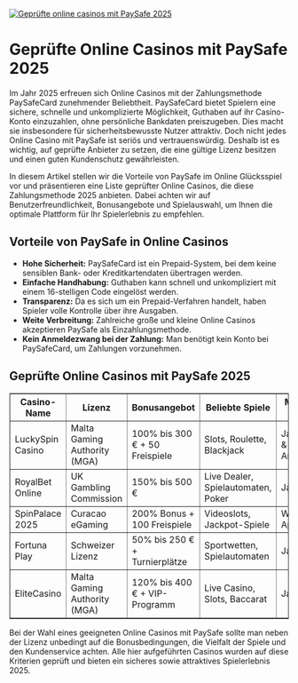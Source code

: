 [![Geprüfte online casinos mit PaySafe 2025](https://123-caf.pages.dev/gitsignup.png)](https://vrmoo.ru/Bt82HjjY)

<h1>Geprüfte Online Casinos mit PaySafe 2025</h1>  <p>Im Jahr 2025 erfreuen sich Online Casinos mit der Zahlungsmethode PaySafeCard zunehmender Beliebtheit. PaySafeCard bietet Spielern eine sichere, schnelle und unkomplizierte Möglichkeit, Guthaben auf ihr Casino-Konto einzuzahlen, ohne persönliche Bankdaten preiszugeben. Dies macht sie insbesondere für sicherheitsbewusste Nutzer attraktiv. Doch nicht jedes Online Casino mit PaySafe ist seriös und vertrauenswürdig. Deshalb ist es wichtig, auf geprüfte Anbieter zu setzen, die eine gültige Lizenz besitzen und einen guten Kundenschutz gewährleisten.</p>  <p>In diesem Artikel stellen wir die Vorteile von PaySafe im Online Glücksspiel vor und präsentieren eine Liste geprüfter Online Casinos, die diese Zahlungsmethode 2025 anbieten. Dabei achten wir auf Benutzerfreundlichkeit, Bonusangebote und Spielauswahl, um Ihnen die optimale Plattform für Ihr Spielerlebnis zu empfehlen.</p>  <h2>Vorteile von PaySafe in Online Casinos</h2>  <ul>   <li><strong>Hohe Sicherheit:</strong> PaySafeCard ist ein Prepaid-System, bei dem keine sensiblen Bank- oder Kreditkartendaten übertragen werden.</li>   <li><strong>Einfache Handhabung:</strong> Guthaben kann schnell und unkompliziert mit einem 16-stelligen Code eingelöst werden.</li>   <li><strong>Transparenz:</strong> Da es sich um ein Prepaid-Verfahren handelt, haben Spieler volle Kontrolle über ihre Ausgaben.</li>   <li><strong>Weite Verbreitung:</strong> Zahlreiche große und kleine Online Casinos akzeptieren PaySafe als Einzahlungsmethode.</li>   <li><strong>Kein Anmeldezwang bei der Zahlung:</strong> Man benötigt kein Konto bei PaySafeCard, um Zahlungen vorzunehmen.</li> </ul>  <h2>Geprüfte Online Casinos mit PaySafe 2025</h2>  <table border="1" cellpadding="8" cellspacing="0" style="border-collapse: collapse; width: 100%;">   <thead>     <tr>       <th>Casino-Name</th>       <th>Lizenz</th>       <th>Bonusangebot</th>       <th>Beliebte Spiele</th>       <th>Mobile App</th>     </tr>   </thead>   <tbody>     <tr>       <td>LuckySpin Casino</td>       <td>Malta Gaming Authority (MGA)</td>       <td>100% bis 300 € + 50 Freispiele</td>       <td>Slots, Roulette, Blackjack</td>       <td>Ja (iOS & Android)</td>     </tr>     <tr>       <td>RoyalBet Online</td>       <td>UK Gambling Commission</td>       <td>150% bis 500 €</td>       <td>Live Dealer, Spielautomaten, Poker</td>       <td>Ja</td>     </tr>     <tr>       <td>SpinPalace 2025</td>       <td>Curacao eGaming</td>       <td>200% Bonus + 100 Freispiele</td>       <td>Videoslots, Jackpot-Spiele</td>       <td>Web App</td>     </tr>     <tr>       <td>Fortuna Play</td>       <td>Schweizer Lizenz</td>       <td>50% bis 250 € + Turnierplätze</td>       <td>Sportwetten, Spielautomaten</td>       <td>Ja</td>     </tr>     <tr>       <td>EliteCasino</td>       <td>Malta Gaming Authority (MGA)</td>       <td>120% bis 400 € + VIP-Programm</td>       <td>Live Casino, Slots, Baccarat</td>       <td>Ja</td>     </tr>   </tbody> </table>  <p>Bei der Wahl eines geeigneten Online Casinos mit PaySafe sollte man neben der Lizenz unbedingt auf die Bonusbedingungen, die Vielfalt der Spiele und den Kundenservice achten. Alle hier aufgeführten Casinos wurden auf diese Kriterien geprüft und bieten ein sicheres sowie attraktives Spielerlebnis 2025.</p>